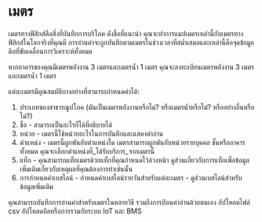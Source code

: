 # เมตร

เมตรทางฟิสิกส์คือสิ่งที่บันทึกการบริโภค ดังชื่อที่แนะนำ คุณจะทำการแมปเมตรเหล่านี้กับเมตรทางฟิสิกส์ในโลกจริงที่คุณมี การอ่านค่าจะถูกบันทึกตามเมตรในช่วงเวลาที่สม่ำเสมอและเหล่านี้คือจุดข้อมูลดิบที่ขับเคลื่อนการวิเคราะห์ทั้งหมด

หากอาคารของคุณมีเมตรพลังงาน 3 เมตรและเมตรน้ำ 1 เมตร คุณจะลงทะเบียนเมตรพลังงาน 3 เมตรและเมตรน้ำ 1 เมตร

แต่ละเมตรมีคุณสมบัติบางอย่างที่สามารถกำหนดค่าได้:

1. ประเภทของสาธารณูปโภค (มันเป็นเมตรพลังงานหรือไม่? หรือเมตรน้ำหรือไม่? หรืออย่างอื่นหรือไม่?)
2. ชื่อ - สามารถเป็นอะไรก็ได้ที่อธิบายได้
3. หน่วย - เมตรนี้ใช้หน่วยอะไรในการบันทึกและแสดงค่าอ่าน
4. ตำแหน่ง - เมตรนี้ผูกพันกับตำแหน่งใด เมตรสามารถผูกพันกับหน่วยรายบุคคล ชั้นหรืออาคารทั้งหมด คุณจะเลือกตำแหน่งที่_ได้รับบริการ_จากเมตรนี้
5. แท็ก - คุณสามารถแท็กเมตรด้วยแท็กที่คุณกำหนดไว้ล่วงหน้า ดูส่วนเกี่ยวกับการแท็กเพื่อข้อมูลเพิ่มเติมเกี่ยวกับเหตุผลที่คุณต้องการทำเช่นนั้น
6. การกำหนดค่าเบสไลน์ - กำหนดค่าเบสไลน์รายวันสำหรับแต่ละเมตร - ดูส่วนเบสไลน์สำหรับข้อมูลเพิ่มเติม

คุณสามารถบันทึกการอ่านค่าสำหรับเมตรในหลายวิธี รวมถึงการป้อนค่าอ่านด้วยตนเอง อัปโหลดไฟล์ csv อัปโหลดบิลหรือการรวมกับระบบ IoT และ BMS